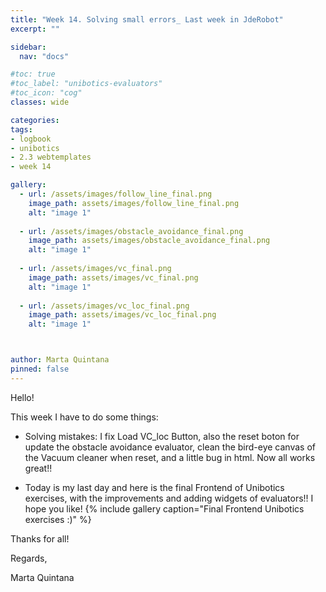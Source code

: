 ```yaml
---
title: "Week 14. Solving small errors_ Last week in JdeRobot"
excerpt: ""

sidebar:
  nav: "docs"

#toc: true
#toc_label: "unibotics-evaluators"
#toc_icon: "cog"
classes: wide

categories:
tags:
- logbook
- unibotics
- 2.3 webtemplates
- week 14

gallery:
  - url: /assets/images/follow_line_final.png
    image_path: assets/images/follow_line_final.png
    alt: "image 1"
    
  - url: /assets/images/obstacle_avoidance_final.png
    image_path: assets/images/obstacle_avoidance_final.png
    alt: "image 1"
    
  - url: /assets/images/vc_final.png
    image_path: assets/images/vc_final.png
    alt: "image 1"
    
  - url: /assets/images/vc_loc_final.png
    image_path: assets/images/vc_loc_final.png
    alt: "image 1"



author: Marta Quintana
pinned: false
---
```



Hello! 

This week I have to do some things:
- Solving mistakes: I fix Load VC_loc Button, also the reset boton for update the obstacle avoidance evaluator, clean the bird-eye canvas of the Vacuum cleaner when reset, and a little bug in html.
Now all works great!!

- Today is my last day and here is the final Frontend of Unibotics exercises, with the improvements and adding widgets of evaluators!! 
I hope you like! 
{% include gallery caption="Final Frontend Unibotics exercises :)" %}



Thanks for all! 

Regards,

Marta Quintana


 
